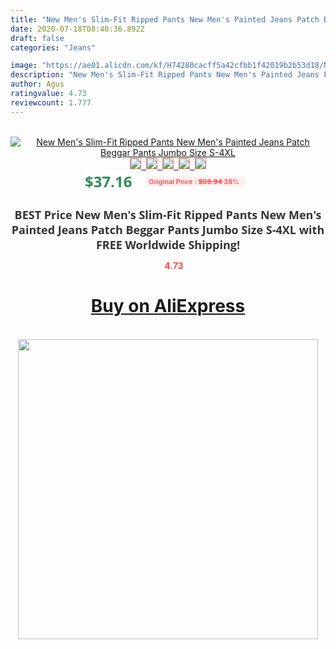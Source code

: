 ```yaml
---
title: "New Men's Slim-Fit Ripped Pants New Men's Painted Jeans Patch Beggar Pants Jumbo Size S-4XL"
date: 2020-07-18T08:40:36.892Z
draft: false
categories: "Jeans"

image: "https://ae01.alicdn.com/kf/H74280cacff5a42cfbb1f42019b2b53d18/New-Men-s-Slim-Fit-Ripped-Pants-New-Men-s-Painted-Jeans-Patch-Beggar-Pants-Jumbo.jpg"
description: "New Men's Slim-Fit Ripped Pants New Men's Painted Jeans Patch Beggar Pants Jumbo Size S-4XL"
author: Agus
ratingvalue: 4.73
reviewcount: 1.777
---
```

<br>
<div style="text-align: center;">
<a href="https://s.click.aliexpress.com/e/_AF1qgH" target="_blank" rel="nofollow noopener noreferrer"><img alt="New Men's Slim-Fit Ripped Pants New Men's Painted Jeans Patch Beggar Pants Jumbo Size S-4XL" class="magnifier-image" src="https://ae01.alicdn.com/kf/H74280cacff5a42cfbb1f42019b2b53d18/New-Men-s-Slim-Fit-Ripped-Pants-New-Men-s-Painted-Jeans-Patch-Beggar-Pants-Jumbo.jpg_640x640.jpg">
<br>
<img style="border:1px solid salmon" src="https://ae01.alicdn.com/kf/H74280cacff5a42cfbb1f42019b2b53d18/New-Men-s-Slim-Fit-Ripped-Pants-New-Men-s-Painted-Jeans-Patch-Beggar-Pants-Jumbo.jpg_120x120.jpg">&nbsp;&nbsp;<img style="border:1px solid salmon" src="https://ae01.alicdn.com/kf/Hb5fdd70a0d7d4d769a22e740b8b6ff74Y/New-Men-s-Slim-Fit-Ripped-Pants-New-Men-s-Painted-Jeans-Patch-Beggar-Pants-Jumbo.jpg_120x120.jpg">&nbsp;&nbsp;<img style="border:1px solid salmon" src="https://ae01.alicdn.com/kf/H2103ea20fc5e46d2af80c5fa077b13dd8/New-Men-s-Slim-Fit-Ripped-Pants-New-Men-s-Painted-Jeans-Patch-Beggar-Pants-Jumbo.jpg_120x120.jpg">&nbsp;&nbsp;<img style="border:1px solid salmon" src="https://ae01.alicdn.com/kf/H22937d58759340f697ccc940161bdca65/New-Men-s-Slim-Fit-Ripped-Pants-New-Men-s-Painted-Jeans-Patch-Beggar-Pants-Jumbo.jpg_120x120.jpg">&nbsp;&nbsp;<img style="border:1px solid salmon" src="https://ae01.alicdn.com/kf/Hb12ba429a60b4b26b8d0b962eef7ec3fd/New-Men-s-Slim-Fit-Ripped-Pants-New-Men-s-Painted-Jeans-Patch-Beggar-Pants-Jumbo.jpg_120x120.jpg"></a></div><br0>
<div style="text-align: center;"><span style="background-color: white; border: 0px; box-sizing: border-box; color: seagreen; display: inline-block; font-family: &quot;open sans&quot; , &quot;arial&quot; , &quot;helvetica&quot; , sans-serif , &quot;heiti&quot;; font-size: 24px; font-stretch: inherit; font-weight: 700; line-height: inherit; margin: 0px 10px 0px 0px; padding: 0px; vertical-align: middle;">$37.16 </span>
<span style="background: rgb(255 , 241 , 241); border-radius: 3px; border: 0px; box-sizing: border-box; color: #ff4747; display: inline-block; font-family: inherit; font-size: 12px; font-stretch: inherit; font-style: inherit; font-variant: inherit; font-weight: 600; line-height: inherit; margin: 0px; padding: 2px 5px; transform: scale(0.9); vertical-align: middle;">Original Price : <b style="text-decoration: line-through;">$59.94 </b> 38%&nbsp;&nbsp;</span></div>
<h1 style="color: #333333; display: inline-block; font-family: &quot;open sans&quot; , &quot;arial&quot; , &quot;helvetica&quot; , sans-serif , &quot;heiti&quot;; font-size: 18px; font-stretch: inherit; font-weight: 700; text-align: center;">BEST Price New Men's Slim-Fit Ripped Pants New Men's Painted Jeans Patch Beggar Pants Jumbo Size S-4XL with FREE Worldwide Shipping!</h1>
<div style="color: #ff4747; text-align: center;">
<img src="https://4.bp.blogspot.com/-M0ZcTcb-5uY/XleCXlxnR4I/AAAAAAAAAEc/OrjgMkXV1oMQFaCRZj5HQwOCBcu3w1FegCPcBGAYYCw/s1600/star.png" style="height: 15px;">&nbsp;<b>4.73</b></div>
<div class="button_cont" align="center"><a class="buynow_a" href="https://s.click.aliexpress.com/e/_AF1qgH" target="_blank" rel="nofollow noopener noreferrer"><H1>Buy on AliExpress</H1></a></div><br>
<div class="separator" style="clear: both; text-align: center;">
<img src="https://lh3.googleusercontent.com/-pTy5HemUv9M/XlePHvY0dAI/AAAAAAAAAE4/0nX5iRUoIWY8eMW9Dpxeirr157OZliDIgCLcBGAsYHQ/s1600/badge.gif" width="480">
</div>
